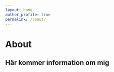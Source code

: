 ```yaml
---
layout: home
author_profile: true
permalink: /about/
---
```

# About
## Här kommer information om mig